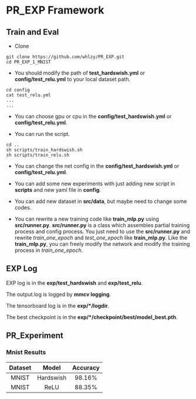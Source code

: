 # PR_EXP Framework
## Train and Eval
- Clone
```
git clone https://github.com/whlzy/PR_EXP.git
cd PR_EXP_1_MNIST
```

- You should modify the path of **test_hardswish.yml** or **config/test_relu.yml** to your local dataset path.
```
cd config
cat test_relu.yml
...
...
```

- You can choose gpu or cpu in the **config/test_hardswish.yml** or **config/test_relu.yml**.

- You can run the script.
```
cd ..
sh scripts/train_hardswish.sh
sh scripts/train_relu.sh
```

- You can change the net config in the **config/test_hardswish.yml** or **config/test_relu.yml**.

- You can add some new experiments with just adding new script in **scripts** and new yaml file in **config**.

- You can add new dataset in **src/data**, but maybe need to change some codes.

- You can rewrite a new training code like **train_mlp.py** using **src/runner.py**. **src/runner.py** is a class which assembles partial training process and config process. You just need to use the **src/runner.py** and rewrite *train_one_epoch* and *test_one_epoch* like **train_mlp.py**. Like the **train_mlp.py**, you can freely modify the network and modify the training process in *train_one_epoch*.

## EXP Log
EXP log is in the **exp/test_hardswish** and **exp/test_relu**.

The output.log is logged by **mmcv logging**.

The tensorboard log is in the **exp/*/logdir**.

The best checkpoint is in the **exp/*/checkpoint/best/model_best.pth**.

## PR_Experiment

### Mnist Results
|Dataset |Model  |Accuracy |
|:-:| :----: | :----:|
|MNIST |Hardswish | 98.16%|
|MNIST |ReLU | 88.35%|
